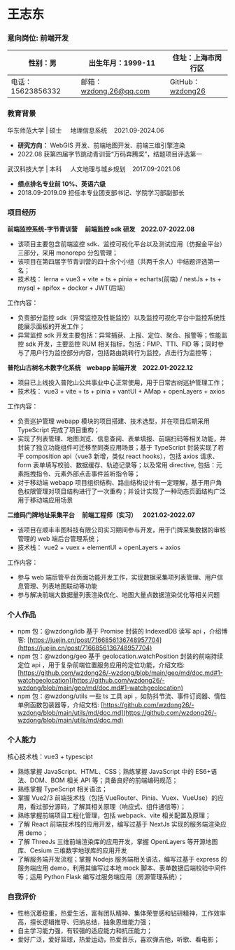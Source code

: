 # 王志东

### 意向岗位: 前端开发

| 性别：男          | 出生年月：1999-11      | 住址：上海市闵行区                              |
| ----------------- | ---------------------- | ----------------------------------------------- |
| 电话：15623856332 | 邮箱：wzdong.26@qq.com | GitHub：[wzdong26](https://github.com/wzdong26) |

### 教育背景

华东师范大学 | 硕士     地理信息系统    2021.09-2024.06

- **研究方向：** WebGIS 开发、前端地图开发、前端三维引擎渲染
- 2022.08 获第四届字节跳动青训营“万码奔腾奖”，结题项目评选第一

武汉科技大学 | 本科     人文地理与城乡规划    2017.09-2021.06

- **绩点排名专业前 10%、英语六级**
- 2018.09-2019.09 担任本专业团支部书记、学院学习部副部长

### 项目经历

**前端监控系统-字节青训营     前端监控 sdk 研发    2022.07-2022.08**

- 该项目主要包含前端监控 sdk、监控可视化平台以及测试应用（仿掘金平台）三部分，采用 monorepo 分包管理；
- 该项目在第四届字节青训营的四十余个小组（共两千余人）中结题评选第一名；
- 技术栈： lerna + vue3 + vite + ts + pinia + echarts(前端) / nestJs + ts + mysql + apifox + docker + JWT(后端)

工作内容：

- 负责部分监控 sdk（异常监控及性能监控）以及监控可视化平台中监控系统性能展示面板的开发工作；
- 异常监控 sdk 开发主要包括：异常捕获、上报、定位、聚合、报警等；性能监控 sdk 开发，主要监控 RUM 相关指标，包括：FMP、TTI、FID 等；同时参与了用户行为监控部分内容，包括路由跳转行为监控，点击行为监控等；

**普陀山古树名木数字化系统    webapp 前端开发    2022.01-2022.12**

- 项目已上线投入普陀山公共事业中心正常使用，用于日常古树巡护管理工作；
- 技术栈： vue3 + vite + ts + pinia + vantUI + AMap + openLayers + axios

工作内容：

- 负责巡护管理 webapp 模块的项目搭建、技术选型，并在项目后期采用 TypeScript 完成了项目重构；
- 实现了列表管理、地图浏览、信息查阅、表单填报、前端扫码等相关功能，并封装了独立功能组件可迁移至同类应用场景；基于 TypeScript 封装实现了若干 composition api（vue3 新增，类似 react hooks），包括 axios 请求、form 表单填写校验、数据缓存、轨迹记录等；以及常用 directive, 包括：元素拖拽指令、元素外部点击事件监听指令等；
- 对于移动端 webapp 项目组织结构、路由结构设计有一定理解，基于用户角色权限管理对项目结构进行了一次重构；并设计实现了一种动态页面结构广泛用于移动端应用场景

**二维码门牌地址采集平台     前端工程师（实习）    2021.02-2022.07**

- 该项目在顺丰丰图科技有限公司实习期间参与开发，用于门牌采集数据的审核管理的 web 端后台管理系统；
- 技术栈： vue2 + vuex + elementUI + openLayers + axios

工作内容：

- 参与 web 端后管平台页面功能开发工作，实现数据采集项列表管理、用户信息管理、列表地图联动等功能
- 参与解决前端大数据量列表渲染优化、地图大量点数据渲染优化等相关问题

### 个人作品

- npm 包：@wzdong/idb 基于 Promise 封装的 IndexedDB 读写 api ，介绍博客: [https://juejin.cn/post/7166856136748957704](https://juejin.cn/post/7166856136748957704)
- npm 包：@wzdong/geo 基于 geolocation.watchPosition 封装的前端持续定位 api ，用于复杂前端位置服务应用的定位功能，介绍文档: [https://github.com/wzdong26/-wzdong/blob/main/geo/md/doc.md#1-watchgeolocation](https://github.com/wzdong26/-wzdong/blob/main/geo/md/doc.md#1-watchgeolocation)
- npm 包：@wzdong/utils 一些 ts 工具 api ，如防抖节流、事件订阅器、惰性单例函数包装器等，介绍文档: [https://github.com/wzdong26/-wzdong/blob/main/utils/md/doc.md](https://github.com/wzdong26/-wzdong/blob/main/utils/md/doc.md)

### 个人能力

核心技术栈：vue3 + typescipt

- 熟练掌握 JavaScript、HTML、CSS；熟练掌握 JavaScript 中的 ES6+语法、DOM、BOM 相关 API 等；具备良好的前端编码规范；
- 熟练掌握 TypeScript 相关语法；
- 掌握 Vue2/3 前端技术栈（包括 VueRouter、Pinia、Vuex、VueUse）的应用，看过部分源码，了解其相关原理（响应式、组件通信等）；
- 熟练掌握前端项目工程化管理，包括 webpack、vite 相关配置及原理；
- 了解 React 前端技术栈的应用开发，编写过基于 NextJs 实现的服务端渲染应用 demo；
- 了解 ThreeJs 三维前端渲染库的应用开发，掌握 OpenLayers 等开源地图库、Cesium 三维数字地球库的应用开发
- 了解服务端开发流程；掌握 Nodejs 服务端相关语法，编写过基于 express 的服务端应用 demo，利用其编写过本地 mock 脚本、表单数据后端校验中间件等；运用 Python Flask 编写过服务端应用（房源管理系统）；

### 自我评价

- 性格沉着稳重，热爱生活，富有团队精神、集体荣誉感和钻研精神，工作效率高，擅长逻辑推导、归纳总结，抽象思维能力强；
- 自主学习能力强，有较强的适应能力和抗压能力；
- 爱好广泛，爱好篮球，热爱运动，热爱音乐，喜欢弹吉他，听歌、看电影；
